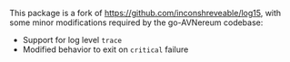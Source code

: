 This package is a fork of https://github.com/inconshreveable/log15, with some
minor modifications required by the go-AVNereum codebase:

 * Support for log level `trace`
 * Modified behavior to exit on `critical` failure
